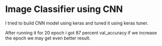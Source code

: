 # Image Classifier using CNN 

I tried to build CNN model using keras and tuned it using keras tuner.

After running it for 20 epoch i got 87 percent val_accuracy if we increase the epoch we may get even better result.
